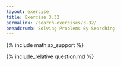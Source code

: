 ```yaml
---
layout: exercise
title: Exercise 3.32
permalink: /search-exercises/3-32/
breadcrumb: Solving Problems By Searching
---
```


{% include mathjax_support %}

<div><i class="arrow-up" data-chapter="search-exercises" data-exercise="ex_32" data-rating="0"></i></div>
{% include_relative question.md %}
